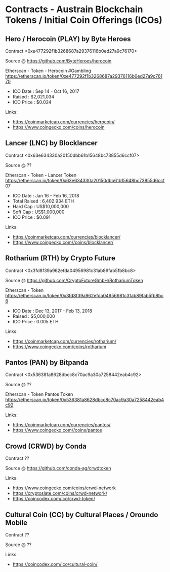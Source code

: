 # Contracts - Austrain Blockchain Tokens / Initial Coin Offerings (ICOs)


## Hero / Herocoin (PLAY) by Byte Heroes

Contract <0xe477292f1b3268687a29376116b0ed27a9c76170>

Source @ <https://github.com/ByteHeroes/herocoin>


Etherscan - Token - Herocoin  #Gambling
 <https://etherscan.io/token/0xe477292f1b3268687a29376116b0ed27a9c76170>

- ICO Date :  Sep 14 -	Oct 16, 2017
- Raised	:	$2,021,034
- ICO Price 	:	$0.024


Links:
-  <https://coinmarketcap.com/currencies/herocoin/>
-  <https://www.coingecko.com/coins/herocoin>



## Lancer (LNC) by Blocklancer

Contract <0x63e634330a20150dbb61b15648bc73855d6ccf07>

Source @ ??


Etherscan - Token - Lancer Token
 <https://etherscan.io/token/0x63e634330a20150dbb61b15648bc73855d6ccf07>


- ICO Date	:	Jan 16 - Feb 16, 2018
- Total Raised	:	6,402.934 ETH
- Hard Cap	:	US$10,000,000
- Soft Cap	:	US$1,000,000
- ICO Price 	:	$0.091

Links:
- <https://coinmarketcap.com/currencies/blocklancer/>
- <https://www.coingecko.com//coins/blocklancer/>



## Rotharium (RTH) by Crypto Future

Contract <0x3fd8f39a962efda04956981c31ab89fab5fb8bc8>

Source @ <https://github.com/CryptoFutureGmbH/RothariumToken>


Etherscan - Token
 <https://etherscan.io/token/0x3fd8f39a962efda04956981c31ab89fab5fb8bc8>

- ICO Date :	Dec 13, 2017 -	Feb 13, 2018
- Raised	:	$5,000,000
- ICO Price 	:	0.005 ETH

Links:
- <https://coinmarketcap.com/currencies/rotharium/>
- <https://www.coingecko.com/coins/rotharium>



## Pantos (PAN) by Bitpanda

Contract <0x536381a8628dbcc8c70ac9a30a7258442eab4c92>

Source @ ??

Etherscan - Token Pantos Token
  <https://etherscan.io/token/0x536381a8628dbcc8c70ac9a30a7258442eab4c92>


Links:
- <https://coinmarketcap.com/currencies/pantos/>
- <https://www.coingecko.com//coins/pantos>



## Crowd (CRWD) by Conda

Contract ??

Source @ <https://github.com/conda-ag/crwdtoken>



Links:
- <https://www.coingecko.com/coins/crwd-network>
- <https://cryptoslate.com/coins/crwd-network/>
- <https://coincodex.com/ico/crwd-token/>


## Cultural Coin (CC) by Cultural Places / Oroundo Mobile

Contract ??

Source @ ??


Links:
- <https://coincodex.com/ico/cultural-coin/>

